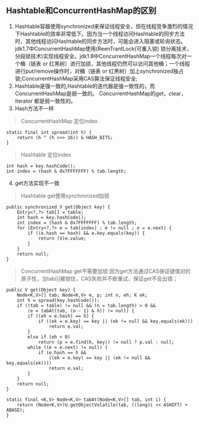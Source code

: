 ## Hashtable和ConcurrentHashMap的区别
1. Hashtable容器使用synchronized来保证线程安全，但在线程竞争激烈的情况下Hashtable的效率非常低下。因为当一个线程访问Hashtable的同步方法时，其他线程访问Hashtable的同步方法时，可能会进入阻塞或轮询状态。jdk1.7中ConcurrentHashMap使用(ReenTrantLock(可重入锁) 锁分离技术，分段锁技术)实现线程安全。jdk1.8中ConcurrentHashMap一个线程每次对一个桶（链表 or 红黑树）进行加锁，其他线程仍然可以访问其他桶；一个线程进行put/remove操作时，对桶（链表 or 红黑树）加上synchronized独占锁;ConcurrentHashMap采用CAS算法保证线程安全;
2. Hashtable是强一致的,Hashtable的迭代器是强一致性的，而ConcurrentHashMap是弱一致的。 ConcurrentHashMap的get，clear，iterator 都是弱一致性的。
3. Hash方法不一样
> ConcurrentHashMap 定位index
```
static final int spread(int h) {
    return (h ^ (h >>> 16)) & HASH_BITS;
}
```
> Hashtable 定位index
```
int hash = key.hashCode();
int index = (hash & 0x7FFFFFFF) % tab.length;
```
4. get方法实现不一致
> Hashtable get使用synchronized加锁
```
public synchronized V get(Object key) {
	Entry<?,?> tab[] = table;
	int hash = key.hashCode();
	int index = (hash & 0x7FFFFFFF) % tab.length;
	for (Entry<?,?> e = tab[index] ; e != null ; e = e.next) {
		if ((e.hash == hash) && e.key.equals(key)) {
			return (V)e.value;
		}
	}
	return null;
}
```
> ConcurrentHashMap get不需要加锁 因为get方法通过CAS保证键值对的原子性，当tab[i]被锁住，CAS失败并不断重试，保证get不会出错；
```
public V get(Object key) {
	Node<K,V>[] tab; Node<K,V> e, p; int n, eh; K ek;
	int h = spread(key.hashCode());
	if ((tab = table) != null && (n = tab.length) > 0 &&
		(e = tabAt(tab, (n - 1) & h)) != null) {
		if ((eh = e.hash) == h) {
			if ((ek = e.key) == key || (ek != null && key.equals(ek)))
				return e.val;
		}
		else if (eh < 0)
			return (p = e.find(h, key)) != null ? p.val : null;
		while ((e = e.next) != null) {
			if (e.hash == h &&
				((ek = e.key) == key || (ek != null && key.equals(ek))))
				return e.val;
		}
	}
	return null;
}

static final <K,V> Node<K,V> tabAt(Node<K,V>[] tab, int i) {
	return (Node<K,V>)U.getObjectVolatile(tab, ((long)i << ASHIFT) + ABASE);
}
```
